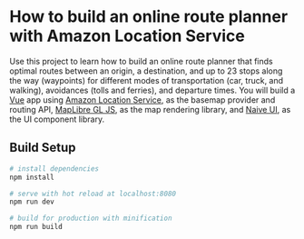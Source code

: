 # How to build an online route planner with Amazon Location Service

Use this project to learn how to build an online route planner that finds optimal routes between an origin, a destination, and up to 23 stops along the way (waypoints) for different modes of transportation (car, truck, and walking), avoidances (tolls and ferries), and departure times. You will build a [Vue](https://vuejs.org/) app using [Amazon Location Service](http://%20https//aws.amazon.com/location/?trk=c5799a1c-5743-48da-8900-0b1392ff83c0&sc_channel=el), as the basemap provider and routing API, [MapLibre GL JS](https://maplibre.org/), as the map rendering library, and [Naive UI](https://www.naiveui.com/en-US/os-theme), as the UI component library.

## Build Setup

```bash
# install dependencies
npm install

# serve with hot reload at localhost:8080
npm run dev

# build for production with minification
npm run build
```
